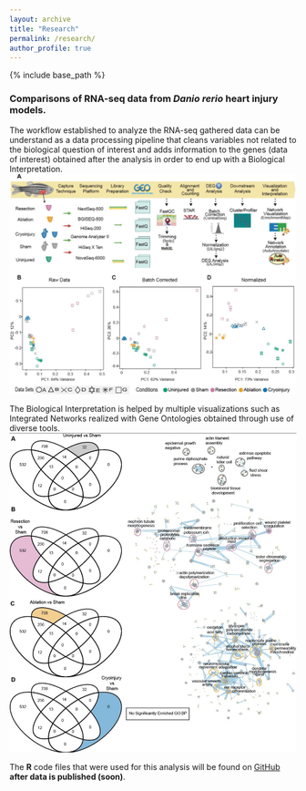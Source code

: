 ```yaml
---
layout: archive
title: "Research"
permalink: /research/
author_profile: true
---
```


{% include base_path %}

### Comparisons of RNA-seq data from *Danio rerio* heart injury models.

The workflow established to analyze the RNA-seq gathered data can be understand as a data processing pipeline that cleans variables not related to the biological question of interest and adds information to the genes (data of interest) obtained after the analysis in order to end up with a Biological Interpretation. ![Screenshot](images/screen_work.jpg)


The Biological Interpretation is helped by multiple visualizations such as Integrated Networks realized with Gene Ontologies obtained through use of diverse tools. ![Screenshot](images/screen_net.jpg)


The **R** code files that were used for this analysis will be found on <a href="https://github.com/j">GitHub</a> **after data is published (soon)**.
